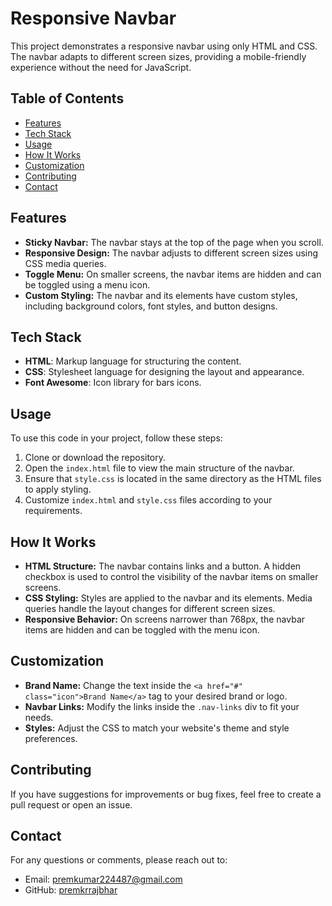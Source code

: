# Responsive Navbar

This project demonstrates a responsive navbar using only HTML and CSS. The navbar adapts to different screen sizes, providing a mobile-friendly experience without the need for JavaScript.

## Table of Contents

- [Features](#features)
- [Tech Stack](#tech-stack)
- [Usage](#usage)
- [How It Works](#how-it-works)
- [Customization](#customization)
- [Contributing](#contributing)
- [Contact](#contact)

## Features

- **Sticky Navbar:** The navbar stays at the top of the page when you scroll.
- **Responsive Design:** The navbar adjusts to different screen sizes using CSS media queries.
- **Toggle Menu:** On smaller screens, the navbar items are hidden and can be toggled using a menu icon.
- **Custom Styling:** The navbar and its elements have custom styles, including background colors, font styles, and button designs.

## Tech Stack

- **HTML**: Markup language for structuring the content.
- **CSS**: Stylesheet language for designing the layout and appearance.
- **Font Awesome**: Icon library for bars icons.
  
## Usage

To use this code in your project, follow these steps:
1. Clone or download the repository.
2. Open the `index.html` file to view the main structure of the navbar.
3. Ensure that `style.css` is located in the same directory as the HTML files to apply styling.
4. Customize `index.html` and `style.css` files according to your requirements.

## How It Works

- **HTML Structure:** The navbar contains links and a button. A hidden checkbox is used to control the visibility of the navbar items on smaller screens.
- **CSS Styling:** Styles are applied to the navbar and its elements. Media queries handle the layout changes for different screen sizes.
- **Responsive Behavior:** On screens narrower than 768px, the navbar items are hidden and can be toggled with the menu icon.

## Customization

- **Brand Name:** Change the text inside the `<a href="#" class="icon">Brand Name</a>` tag to your desired brand or logo.
- **Navbar Links:** Modify the links inside the `.nav-links` div to fit your needs.
- **Styles:** Adjust the CSS to match your website's theme and style preferences.

## Contributing

If you have suggestions for improvements or bug fixes, feel free to create a pull request or open an issue.

## Contact

For any questions or comments, please reach out to:
- Email: [premkumar224487@gmail.com](mailto:premkumar224487@gmail.com)
- GitHub: [premkrrajbhar](https://github.com/premkrrajbhar)
